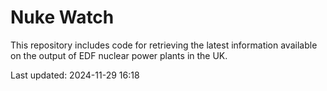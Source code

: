 # Nuke Watch

This repository includes code for retrieving the latest information available on the output of EDF nuclear power plants in the UK.

Last updated: 2024-11-29 16:18